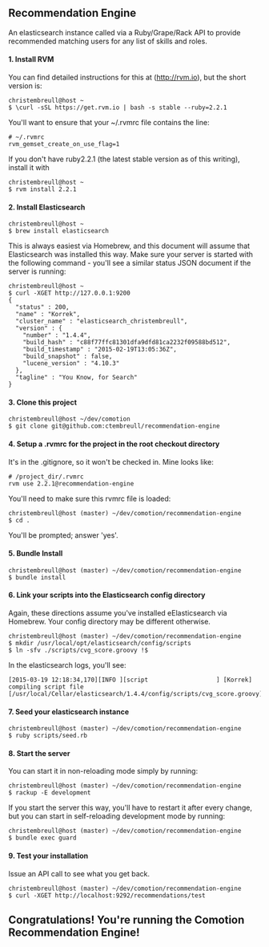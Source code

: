 ## Recommendation Engine

An elasticsearch instance called via a Ruby/Grape/Rack API to provide recommended matching users for any list of skills and roles.

#### 1. Install RVM
You can find detailed instructions for this at (http://rvm.io), but the short version is:

    christembreull@host ~
    $ \curl -sSL https://get.rvm.io | bash -s stable --ruby=2.2.1

You'll want to ensure that your ~/.rvmrc file contains the line:

    # ~/.rvmrc
    rvm_gemset_create_on_use_flag=1

If you don't have ruby2.2.1 (the latest stable version as of this writing), install it with

    christembreull@host ~
    $ rvm install 2.2.1

#### 2. Install Elasticsearch

    christembreull@host ~
    $ brew install elasticsearch

This is always easiest via Homebrew, and this document will assume that Elasticsearch was installed this way. Make sure your server is started with
the following command - you'll see a similar status JSON document if the server is running:

    christembreull@host ~
    $ curl -XGET http://127.0.0.1:9200
    {
      "status" : 200,
      "name" : "Korrek",
      "cluster_name" : "elasticsearch_christembreull",
      "version" : {
        "number" : "1.4.4",
        "build_hash" : "c88f77ffc81301dfa9dfd81ca2232f09588bd512",
        "build_timestamp" : "2015-02-19T13:05:36Z",
        "build_snapshot" : false,
        "lucene_version" : "4.10.3"
      },
      "tagline" : "You Know, for Search"
    }

#### 3. Clone this project

    christembreull@host ~/dev/comotion
    $ git clone git@github.com:ctembreull/recommendation-engine

#### 4. Setup a .rvmrc for the project in the root checkout directory
It's in the .gitignore, so it won't be checked in. Mine looks like:

    # /project_dir/.rvmrc
    rvm use 2.2.1@recommendation-engine

You'll need to make sure this rvmrc file is loaded:

    christembreull@host (master) ~/dev/comotion/recommendation-engine
    $ cd .

You'll be prompted; answer 'yes'.

#### 5. Bundle Install

    christembreull@host (master) ~/dev/comotion/recommendation-engine
    $ bundle install

#### 6. Link your scripts into the Elasticsearch config directory
Again, these directions assume you've installed eElasticsearch via Homebrew. Your config directory may be different otherwise.

    christembreull@host (master) ~/dev/comotion/recommendation-engine
    $ mkdir /usr/local/opt/elasticsearch/config/scripts
    $ ln -sfv ./scripts/cvg_score.groovy !$

In the elasticsearch logs, you'll see:

    [2015-03-19 12:18:34,170][INFO ][script                   ] [Korrek] compiling script file [/usr/local/Cellar/elasticsearch/1.4.4/config/scripts/cvg_score.groovy]

#### 7. Seed your elasticsearch instance

    christembreull@host (master) ~/dev/comotion/recommendation-engine
    $ ruby scripts/seed.rb

#### 8. Start the server
You can start it in non-reloading mode simply by running:

    christembreull@host (master) ~/dev/comotion/recommendation-engine
    $ rackup -E development

If you start the server this way, you'll have to restart it after every change, but you can start in self-reloading development mode by running:

    christembreull@host (master) ~/dev/comotion/recommendation-engine
    $ bundle exec guard

#### 9. Test your installation
Issue an API call to see what you get back.

    christembreull@host (master) ~/dev/comotion/recommendation-engine
    $ curl -XGET http://localhost:9292/recommendations/test

## Congratulations! You're running the Comotion Recommendation Engine!
